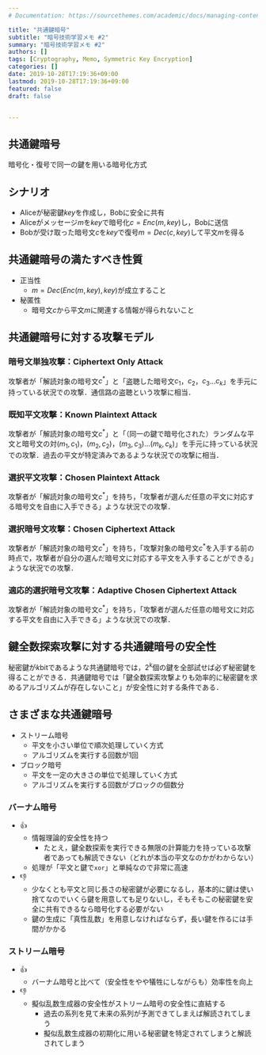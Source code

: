 ```yaml
---
# Documentation: https://sourcethemes.com/academic/docs/managing-content/

title: "共通鍵暗号"
subtitle: "暗号技術学習メモ #2"
summary: "暗号技術学習メモ #2"
authors: []
tags: [Cryptography, Memo, Symmetric Key Encryption]
categories: []
date: 2019-10-28T17:19:36+09:00
lastmod: 2019-10-28T17:19:36+09:00
featured: false
draft: false


---
```

## 共通鍵暗号
暗号化・復号で同一の鍵を用いる暗号化方式

## シナリオ
- Aliceが秘密鍵$key$を作成し，Bobに安全に共有
- Aliceがメッセージ$m$を$key$で暗号化$c = Enc(m, key)$し，Bobに送信
- Bobが受け取った暗号文$c$を$key$で復号$m = Dec(c, key)$して平文$m$を得る

## 共通鍵暗号の満たすべき性質
- 正当性
	- $m = Dec(Enc(m, key), key)$が成立すること
- 秘匿性
	- 暗号文$c$から平文$m$に関連する情報が得られないこと

## 共通鍵暗号に対する攻撃モデル
### 暗号文単独攻撃：Ciphertext Only Attack
攻撃者が「解読対象の暗号文$c^*$」と「盗聴した暗号文$c_1$，$c_2$，$c_3$...$c_k$」を手元に持っている状況での攻撃．通信路の盗聴という攻撃に相当．

### 既知平文攻撃：Known Plaintext Attack
攻撃者が「解読対象の暗号文$c^*$」と「（同一の鍵で暗号化された）ランダムな平文と暗号文の対$(m_1, c_1)$，$(m_2, c_2)$，$(m_3, c_3)$...$(m_k, c_k)$」を手元に持っている状況での攻撃．過去の平文が特定済みであるような状況での攻撃に相当．

### 選択平文攻撃：Chosen Plaintext Attack
攻撃者が「解読対象の暗号文$c^*$」を持ち，「攻撃者が選んだ任意の平文に対応する暗号文を自由に入手できる」ような状況での攻撃．

### 選択暗号文攻撃：Chosen Ciphertext Attack
攻撃者が「解読対象の暗号文$c^*$」を持ち，「攻撃対象の暗号文$c^*$を入手する前の時点で，攻撃者が自分の選んだ暗号文に対応する平文を入手することができる」ような状況での攻撃．

### 適応的選択暗号文攻撃：Adaptive Chosen Ciphertext Attack
攻撃者が「解読対象の暗号文$c^*$」を持ち，「攻撃者が選んだ任意の暗号文に対応する平文を自由に入手できる」ような状況での攻撃．

## 鍵全数探索攻撃に対する共通鍵暗号の安全性
秘密鍵が$k$bitであるような共通鍵暗号では，$2^k$個の鍵を全部試せば必ず秘密鍵を得ることができる．共通鍵暗号では「鍵全数探索攻撃よりも効率的に秘密鍵を求めるアルゴリズムが存在しないこと」が安全性に対する条件である．

## さまざまな共通鍵暗号
-  ストリーム暗号
	- 平文を小さい単位で順次処理していく方式
	- アルゴリズムを実行する回数が1回
- ブロック暗号
	- 平文を一定の大きさの単位で処理していく方式
	- アルゴリズムを実行する回数がブロックの個数分

### バーナム暗号
- :+1:
	- 情報理論的安全性を持つ
		- たとえ，鍵全数探索を実行できる無限の計算能力を持っている攻撃者であっても解読できない（どれが本当の平文なのかがわからない）
	- 処理が「平文と鍵で`xor`」と単純なので非常に高速
- :-1:
	- 少なくとも平文と同じ長さの秘密鍵が必要になるし，基本的に鍵は使い捨てなのでいくら鍵を用意しても足りないし，そもそもこの秘密鍵を安全に共有できるなら暗号化する必要がない
	- 鍵の生成に「真性乱数」を用意しなければならず，長い鍵を作るには手間がかかる

### ストリーム暗号
- :+1:
	- バーナム暗号と比べて（安全性をやや犠牲にしながらも）効率性を向上
- :-1:
	- 擬似乱数生成器の安全性がストリーム暗号の安全性に直結する
		- 過去の系列を見て未来の系列が予測できてしまえば解読されてしまう
		- 擬似乱数生成器の初期化に用いる秘密鍵を特定されてしまうと解読されてしまう